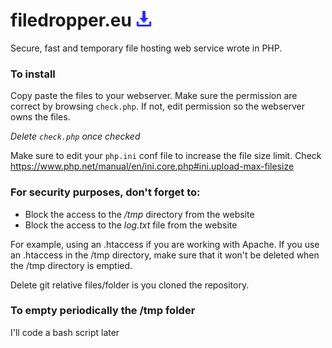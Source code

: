 # filedropper.eu <img src="favicon.png" alt="logo" width="25"/>
Secure, fast and temporary file hosting web service wrote in PHP.

### To install
Copy paste the files to your webserver.
Make sure the permission are correct by browsing `check.php`.
If not, edit permission so the webserver owns the files.

*Delete `check.php` once checked*

Make sure to edit your `php.ini` conf file to increase the file size limit.
Check https://www.php.net/manual/en/ini.core.php#ini.upload-max-filesize

### For security purposes, don't forget to:
- Block the access to the */tmp* directory from the website
- Block the access to the *log.txt* file from the website

For example, using an .htaccess if you are working with Apache.
If you use an .htaccess in the /tmp directory,
make sure that it won't be deleted when the /tmp directory is emptied.

Delete git relative files/folder is you cloned the repository.

### To empty periodically the /tmp folder
I'll code a bash script later
